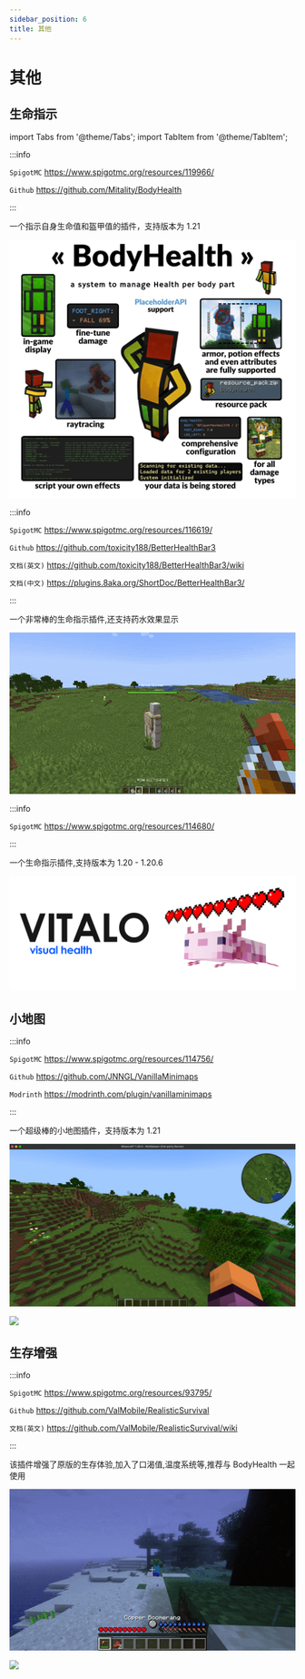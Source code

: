 ```yaml
---
sidebar_position: 6
title: 其他
---
```


# 其他

## 生命指示

import Tabs from '@theme/Tabs';
import TabItem from '@theme/TabItem';

<Tabs queryString="health">
<TabItem value="bh" label="BodyHealth(免费)">

:::info

`SpigotMC` https://www.spigotmc.org/resources/119966/

`Github` https://github.com/Mitality/BodyHealth

:::

一个指示自身生命值和盔甲值的插件，支持版本为 1.21

![](_images/d0a7f51a86d1a313f1b41f27e021421adc93eec9.png)

</TabItem>
<TabItem value="health" label="BetterHealthBar(付费)">

:::info

`SpigotMC` https://www.spigotmc.org/resources/116619/

`Github` https://github.com/toxicity188/BetterHealthBar3

`文档(英文)` https://github.com/toxicity188/BetterHealthBar3/wiki

`文档(中文)` https://plugins.8aka.org/ShortDoc/BetterHealthBar3/

:::

一个非常棒的生命指示插件,还支持药水效果显示

![](_images/30a53ea3a4d029784f4ed54d17a335e099b805b4.gif)

</TabItem>
<TabItem value="vitalo" label="Vitalo(付费)">

:::info

`SpigotMC` https://www.spigotmc.org/resources/114680/

:::

一个生命指示插件,支持版本为 1.20 - 1.20.6

![](_images/4f4a015981222b37bfa3b2324113d919a33b090f.png)

</TabItem>
</Tabs>

## 小地图

:::info

`SpigotMC` https://www.spigotmc.org/resources/114756/

`Github` https://github.com/JNNGL/VanillaMinimaps

`Modrinth` https://modrinth.com/plugin/vanillaminimaps

:::

一个超级棒的小地图插件，支持版本为 1.21

![](_images/videoframe_931.png)

![](_images/videoframe_1994.png)

## 生存增强

:::info

`SpigotMC` https://www.spigotmc.org/resources/93795/

`Github` https://github.com/ValMobile/RealisticSurvival

`文档(英文)` https://github.com/ValMobile/RealisticSurvival/wiki

:::

该插件增强了原版的生存体验,加入了口渴值,温度系统等,推荐与 BodyHealth 一起使用

![](_images/f6b239e0689c433ef5a2c0e85f710e988bf1ba4e.gif)

![](_images/272f487d799270ea2e204de73236dda77d18f954.gif)